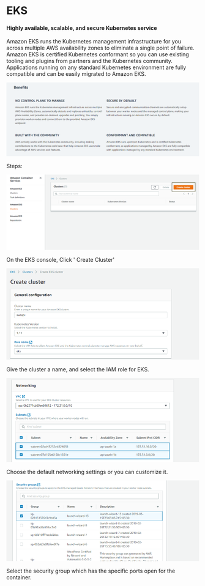 # EKS

#### Highly available, scalable, and secure Kubernetes service <a id="Highly_available.2C_scalable.2C_and_secure_Kubernetes_service"></a>

Amazon EKS runs the Kubernetes management infrastructure for you across multiple AWS availability zones to eliminate a single point of failure. Amazon EKS is certified Kubernetes conformant so you can use existing tooling and plugins from partners and the Kubernetes community. Applications running on any standard Kubernetes environment are fully compatible and can be easily migrated to Amazon EKS.

![](../../.gitbook/assets/image%20%285%29.png)

Steps:

![](../../.gitbook/assets/image%20%2817%29.png)

On the EKS console, Click ' Create Cluster'

![](../../.gitbook/assets/image%20%2810%29.png)

Give the cluster a name, and select the IAM role for EKS.

![](../../.gitbook/assets/image%20%2823%29.png)

Choose the default networking settings or you can customize it.

![](../../.gitbook/assets/image%20%2820%29.png)

Select the security group which has the specific ports open for the container.




